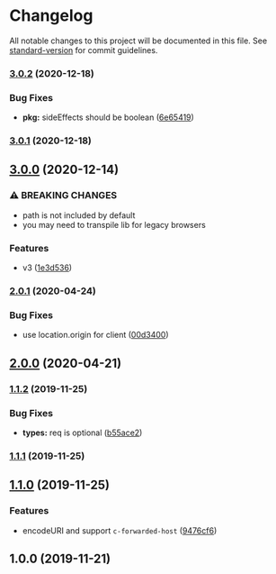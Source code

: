 # Changelog

All notable changes to this project will be documented in this file. See [standard-version](https://github.com/conventional-changelog/standard-version) for commit guidelines.

### [3.0.2](https://github.com/nuxt-contrib/requrl/compare/v3.0.1...v3.0.2) (2020-12-18)


### Bug Fixes

* **pkg:** sideEffects should be boolean ([6e65419](https://github.com/nuxt-contrib/requrl/commit/6e6541921c9c6c8d812b56a008cca86a6c72c41f))

### [3.0.1](https://github.com/nuxt-contrib/requrl/compare/v3.0.0...v3.0.1) (2020-12-18)

## [3.0.0](https://github.com/nuxt-contrib/requrl/compare/v2.0.1...v3.0.0) (2020-12-14)


### ⚠ BREAKING CHANGES

* path is not included by default
* you may need to transpile lib for legacy browsers

### Features

* v3 ([1e3d536](https://github.com/nuxt-contrib/requrl/commit/1e3d536a813d057b26c9ce43cb440be1f13ae487))

### [2.0.1](https://github.com/nuxt-contrib/requrl/compare/v2.0.0...v2.0.1) (2020-04-24)


### Bug Fixes

* use location.origin for client ([00d3400](https://github.com/nuxt-contrib/requrl/commit/00d34003a9b78844f0afc43213200b54132ffcb5))

## [2.0.0](https://github.com/nuxt-contrib/requrl/compare/v1.1.2...v2.0.0) (2020-04-21)

### [1.1.2](https://github.com/jsless/req-url/compare/v1.1.1...v1.1.2) (2019-11-25)


### Bug Fixes

* **types:** req is optional ([b55ace2](https://github.com/jsless/req-url/commit/b55ace201e9f1530cfc78c4af7ce039bb96a5761))

### [1.1.1](https://github.com/jsless/req-url/compare/v1.1.0...v1.1.1) (2019-11-25)

## [1.1.0](https://github.com/jsless/req-url/compare/v1.0.0...v1.1.0) (2019-11-25)


### Features

* encodeURI and support `c-forwarded-host` ([9476cf6](https://github.com/jsless/req-url/commit/9476cf68d0ede148fa76d2fd8f06edb27908662b))

## 1.0.0 (2019-11-21)

